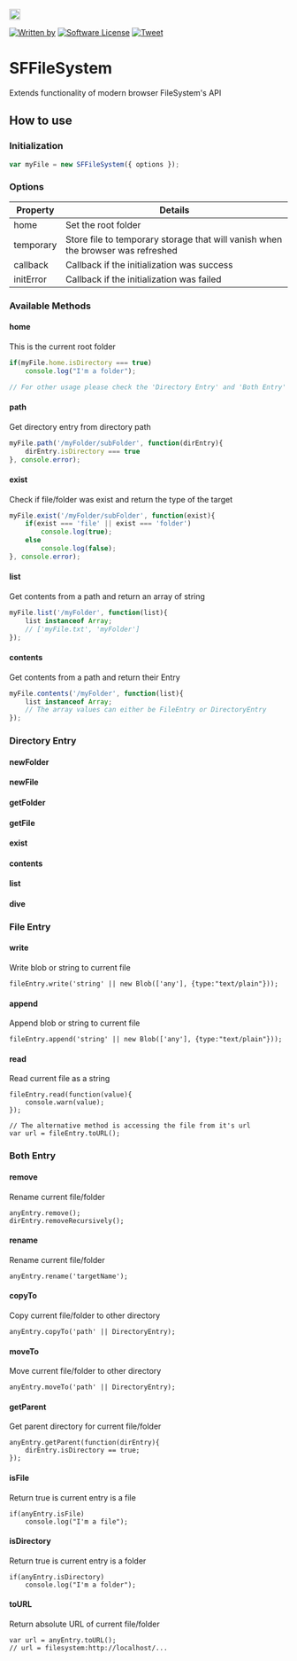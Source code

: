 <a href="https://www.patreon.com/stefansarya"><img src="http://anisics.stream/assets/img/support-badge.png" height="20"></a>

[![Written by](https://img.shields.io/badge/Written%20by-ScarletsFiction-%231e87ff.svg)](LICENSE)
[![Software License](https://img.shields.io/badge/License-MIT-brightgreen.svg)](LICENSE)
[![Tweet](https://img.shields.io/twitter/url/http/shields.io.svg?style=social)](https://twitter.com/intent/tweet?text=SFMediaStream%20is%20alibrary%20for%20playing%20media%20or%20stream%20microphone.&url=https://github.com/ScarletsFiction/SFMediaStream&via=github&hashtags=SFMediaStream,video,audio,playlist,stream,microphone)

# SFFileSystem
Extends functionality of modern browser FileSystem's API

## How to use
### Initialization
```js
var myFile = new SFFileSystem({ options });
```

### Options
| Property  | Details |
| --- | --- |
| home | Set the root folder |
| temporary | Store file to temporary storage that will vanish when the browser was refreshed |
| callback | Callback if the initialization was success |
| initError | Callback if the initialization was failed |

### Available Methods
#### home
This is the current root folder
```js
if(myFile.home.isDirectory === true)
    console.log("I'm a folder");

// For other usage please check the 'Directory Entry' and 'Both Entry'
```

#### path
Get directory entry from directory path
```js
myFile.path('/myFolder/subFolder', function(dirEntry){
    dirEntry.isDirectory === true
}, console.error);
```

#### exist
Check if file/folder was exist and return the type of the target
```js
myFile.exist('/myFolder/subFolder', function(exist){
    if(exist === 'file' || exist === 'folder')
        console.log(true);
    else
        console.log(false);
}, console.error);
```

#### list
Get contents from a path and return an array of string
```js
myFile.list('/myFolder', function(list){
    list instanceof Array;
    // ['myFile.txt', 'myFolder']
});
```

#### contents
Get contents from a path and return their Entry
```js
myFile.contents('/myFolder', function(list){
    list instanceof Array;
    // The array values can either be FileEntry or DirectoryEntry
});
```


### Directory Entry
#### newFolder
#### newFile
#### getFolder
#### getFile
#### exist
#### contents
#### list
#### dive

### File Entry
#### write
Write blob or string to current file
```
fileEntry.write('string' || new Blob(['any'], {type:"text/plain"}));
```

#### append
Append blob or string to current file
```
fileEntry.append('string' || new Blob(['any'], {type:"text/plain"}));
```

#### read
Read current file as a string
```
fileEntry.read(function(value){
    console.warn(value);
});

// The alternative method is accessing the file from it's url
var url = fileEntry.toURL();
```

### Both Entry
#### remove
Rename current file/folder
```
anyEntry.remove();
dirEntry.removeRecursively();
```

#### rename
Rename current file/folder
```
anyEntry.rename('targetName');
```

#### copyTo
Copy current file/folder to other directory
```
anyEntry.copyTo('path' || DirectoryEntry);
```

#### moveTo
Move current file/folder to other directory
```
anyEntry.moveTo('path' || DirectoryEntry);
```

#### getParent
Get parent directory for current file/folder
```
anyEntry.getParent(function(dirEntry){
    dirEntry.isDirectory == true;
});
```

#### isFile
Return true is current entry is a file
```
if(anyEntry.isFile)
    console.log("I'm a file");
```

#### isDirectory
Return true is current entry is a folder
```
if(anyEntry.isDirectory)
    console.log("I'm a folder");
```

#### toURL
Return absolute URL of current file/folder
```
var url = anyEntry.toURL();
// url = filesystem:http://localhost/...
```

